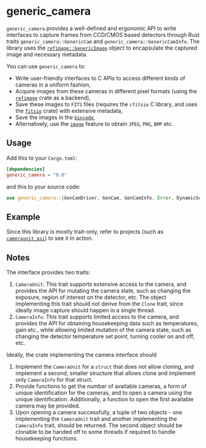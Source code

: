 # generic_camera

`generic_camera` provides a well-defined and ergonomic API to write interfaces to capture frames from CCD/CMOS based
detectors through Rust traits `generic_camera::GenericCam` and `generic_camera::GenericCamInfo`. The library uses the
[`refimage::GenericImage`](https://crates.io/crates/refimage) object to encapsulate the captured image and necessary 
metadata.

You can use `generic_camera` to:
 - Write user-friendly interfaces to C APIs to access different kinds of cameras in a uniform fashion,
 - Acquire images from these cameras in different pixel formats (using the [`refimage`](https://crates.io/crates/refimage) crate as a backend),
 - Save these images to `FITS` files (requires the `cfitsio` C library, and uses the [`fitsio`](https://crates.io/crates/fitsio) crate) with extensive metadata,
 - Save the images in the [`bincode`](https://crates.io/crates/bincode),
 - Alternatively, use the [`image`](https://crates.io/crates/image) feature to obtain `JPEG`, `PNG`, `BMP` etc.

## Usage
Add this to your `Cargo.toml`:
```toml
[dependencies]
generic_camera = "0.0"
```
and this to your source code:
```rs
use generic_camera::{GenCamDriver, GenCam, GenCamInfo, Error, DynamicSerialImage, OptimumExposureBuilder, SerialImageBuffer};
```

## Example
Since this library is mostly trait-only, refer to projects (such as [`cameraunit_asi`](https://crates.io/crates/cameraunit_asi)) to see it in action.

## Notes
The interface provides two traits:
 1. `CameraUnit`: This trait supports extensive access to the camera, and provides the API for mutating the camera
 state, such as changing the exposure, region of interest on the detector, etc. The object implementing this trait
 should not derive from the `Clone` trait, since ideally image capture should happen in a single thread.
 2. `CameraInfo`: This trait supports limited access to the camera, and provides the API for obtaining housekeeping
 data such as temperatures, gain etc., while allowing limited mutation of the camera state, such as changing the
 detector temperature set point, turning cooler on and off, etc.

Ideally, the crate implementing the camera interface should
 1. Implement the `CameraUnit` for a `struct` that does not allow cloning, and implement a second,
 smaller structure that allows clone and implement only `CameraInfo` for that struct.
 2. Provide functions to get the number of available cameras, a form of unique identification for the cameras,
 and to open a camera using the unique identification. Additionally, a function to open the first available camera
 may be provided.
 3. Upon opening a camera successfully, a tuple of two objects - one implementing the `CameraUnit` trait and
 another implementing the `CameraInfo` trait, should be returned. The second object should be clonable to be
 handed off to some threads if required to handle housekeeping functions.
